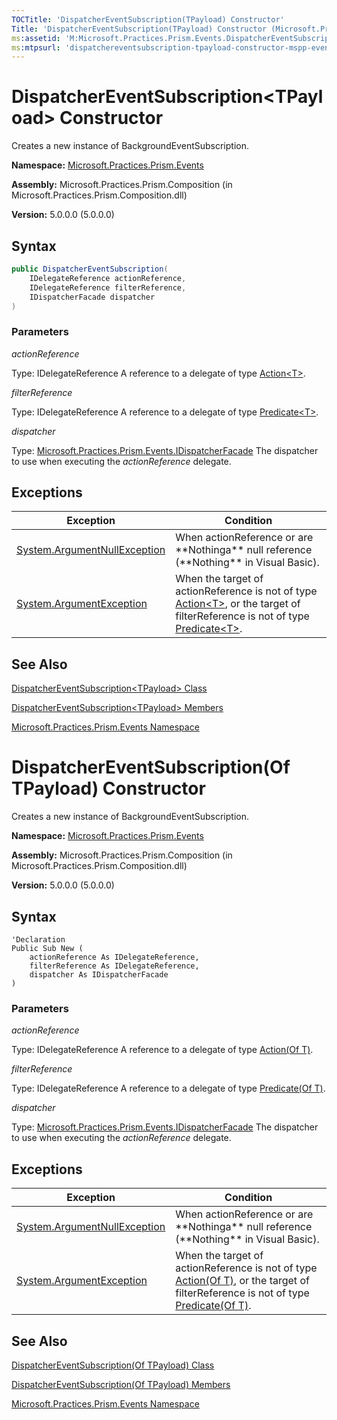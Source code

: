 ```yaml
---
TOCTitle: 'DispatcherEventSubscription(TPayload) Constructor'
Title: 'DispatcherEventSubscription(TPayload) Constructor (Microsoft.Practices.Prism.Events)'
ms:assetid: 'M:Microsoft.Practices.Prism.Events.DispatcherEventSubscription\`1.\#ctor(Microsoft.Practices.Prism.PubSubEvents.IDelegateReference,Microsoft.Practices.Prism.PubSubEvents.IDelegateReference,Microsoft.Practices.Prism.Events.IDispatcherFacade)'
ms:mtpsurl: 'dispatchereventsubscription-tpayload-constructor-mspp-events.md'
---
```


# DispatcherEventSubscription&lt;TPayload&gt; Constructor

Creates a new instance of BackgroundEventSubscription.

**Namespace:** [Microsoft.Practices.Prism.Events](mspp-events-namespace.md)

**Assembly:** Microsoft.Practices.Prism.Composition (in Microsoft.Practices.Prism.Composition.dll) 

**Version:** 5.0.0.0 (5.0.0.0)

## Syntax

```C#
public DispatcherEventSubscription(
	IDelegateReference actionReference,
	IDelegateReference filterReference,
	IDispatcherFacade dispatcher
)
```


### Parameters

*actionReference*

   Type: IDelegateReference
   A reference to a delegate of type [Action&lt;T&gt;](http://msdn.microsoft.com/en-us/library/bfcke1bz).

*filterReference*

   Type: IDelegateReference
   A reference to a delegate of type [Predicate&lt;T&gt;](http://msdn.microsoft.com/en-us/library/bfcke1bz).

*dispatcher*

   Type: [Microsoft.Practices.Prism.Events.IDispatcherFacade](idispatcherfacade-interface-mspp-events.md)
   The dispatcher to use when executing the *actionReference* delegate.

## Exceptions

<table>
<thead>
<tr class="header">
<th>Exception</th>
<th>Condition</th>
</tr>
</thead>
<tbody>
<tr class="odd">
<td><a href="http://msdn2.microsoft.com/en-us/library/27426hcy">System.ArgumentNullException</a></td>
<td>When actionReference or are **Nothinga** null reference (**Nothing** in Visual Basic).
</td>
</tr>
<tr class="even">
<td><a href="http://msdn2.microsoft.com/en-us/library/3w1b3114">System.ArgumentException</a></td>
<td>When the target of actionReference is not of type <a href="http://msdn2.microsoft.com/en-us/library/018hxwa8">Action&lt;T&gt;</a>, or the target of filterReference is not of type <a href="http://msdn2.microsoft.com/en-us/library/bfcke1bz">Predicate&lt;T&gt;</a>.
</tr>
</tbody>
</table>

## See Also

[DispatcherEventSubscription&lt;TPayload&gt; Class](dispatchereventsubscription-tpayload-class-mspp-events.md)

[DispatcherEventSubscription&lt;TPayload&gt; Members](dispatchereventsubscription-tpayload-members-mspp-events.md)

[Microsoft.Practices.Prism.Events Namespace](mspp-events-namespace.md)

# DispatcherEventSubscription(Of TPayload) Constructor

Creates a new instance of BackgroundEventSubscription.

**Namespace:** [Microsoft.Practices.Prism.Events](mspp-events-namespace.md)

**Assembly:** Microsoft.Practices.Prism.Composition (in Microsoft.Practices.Prism.Composition.dll)

**Version:** 5.0.0.0 (5.0.0.0)

## Syntax

```VB
'Declaration
Public Sub New ( 
	actionReference As IDelegateReference,
	filterReference As IDelegateReference,
	dispatcher As IDispatcherFacade
)
```


### Parameters

*actionReference*

   Type: IDelegateReference
   A reference to a delegate of type [Action(Of T)](http://msdn.microsoft.com/en-us/library/018hxwa8).

*filterReference*

   Type: IDelegateReference
   A reference to a delegate of type [Predicate(Of T)](http://msdn.microsoft.com/en-us/library/bfcke1bz).

*dispatcher*

   Type: [Microsoft.Practices.Prism.Events.IDispatcherFacade](idispatcherfacade-interface-mspp-events.md)
   The dispatcher to use when executing the *actionReference* delegate.

## Exceptions

<table>
<thead>
<tr class="header">
<th>Exception</th>
<th>Condition</th>
</tr>
</thead>
<tbody>
<tr class="odd">
<td><a href="http://msdn2.microsoft.com/en-us/library/27426hcy">System.ArgumentNullException</a></td>
<td>When actionReference or are **Nothinga** null reference (**Nothing** in Visual Basic).
</td>
</tr>
<tr class="even">
<td><a href="http://msdn2.microsoft.com/en-us/library/3w1b3114">System.ArgumentException</a></td>
<td>When the target of actionReference is not of type <a href="http://msdn2.microsoft.com/en-us/library/018hxwa8">Action(Of T)</a>, or the target of filterReference is not of type <a href="http://msdn2.microsoft.com/en-us/library/bfcke1bz">Predicate(Of T)</a>.
</tr>
</tbody>
</table>

## See Also

[DispatcherEventSubscription(Of TPayload) Class](dispatchereventsubscription-tpayload-class-mspp-events.md)

[DispatcherEventSubscription(Of TPayload) Members](dispatchereventsubscription-tpayload-members-mspp-events.md)

[Microsoft.Practices.Prism.Events Namespace](mspp-events-namespace.md)